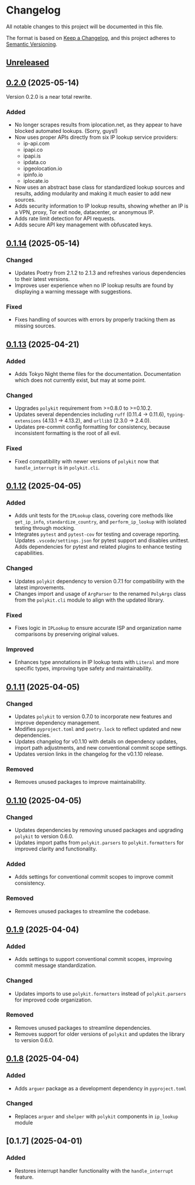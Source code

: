 # Changelog

All notable changes to this project will be documented in this file.

The format is based on [Keep a Changelog], and this project adheres to [Semantic Versioning].

## [Unreleased]

## [0.2.0] (2025-05-14)

Version 0.2.0 is a near total rewrite.

### Added

- No longer scrapes results from iplocation.net, as they appear to have blocked automated lookups. (Sorry, guys!)
- Now uses proper APIs directly from six IP lookup service providers:
  - ip-api.com
  - ipapi.co
  - ipapi.is
  - ipdata.co
  - ipgeolocation.io
  - ipinfo.io
  - iplocate.io
- Now uses an abstract base class for standardized lookup sources and results, adding modularity and making it much easier to add new sources.
- Adds security information to IP lookup results, showing whether an IP is a VPN, proxy, Tor exit node, datacenter, or anonymous IP.
- Adds rate limit detection for API requests.
- Adds secure API key management with obfuscated keys.

## [0.1.14] (2025-05-14)

### Changed

- Updates Poetry from 2.1.2 to 2.1.3 and refreshes various dependencies to their latest versions.
- Improves user experience when no IP lookup results are found by displaying a warning message with suggestions.

### Fixed

- Fixes handling of sources with errors by properly tracking them as missing sources.

## [0.1.13] (2025-04-21)

### Added

- Adds Tokyo Night theme files for the documentation. Documentation which does not currently exist, but may at some point.

### Changed

- Upgrades `polykit` requirement from >=0.8.0 to >=0.10.2.
- Updates several dependencies including `ruff` (0.11.4 → 0.11.6), `typing-extensions` (4.13.1 → 4.13.2), and `urllib3` (2.3.0 → 2.4.0).
- Updates pre-commit config formatting for consistency, because inconsistent formatting is the root of all evil.

### Fixed

- Fixed compatibility with newer versions of `polykit` now that `handle_interrupt` is in `polykit.cli`.

## [0.1.12] (2025-04-05)

### Added

- Adds unit tests for the `IPLookup` class, covering core methods like `get_ip_info`, `standardize_country`, and `perform_ip_lookup` with isolated testing through mocking.
- Integrates `pytest` and `pytest-cov` for testing and coverage reporting. Updates `.vscode/settings.json` for pytest support and disables unittest. Adds dependencies for pytest and related plugins to enhance testing capabilities.

### Changed

- Updates `polykit` dependency to version 0.7.1 for compatibility with the latest improvements.
- Changes import and usage of `ArgParser` to the renamed `PolyArgs` class from the `polykit.cli` module to align with the updated library.

### Fixed

- Fixes logic in `IPLookup` to ensure accurate ISP and organization name comparisons by preserving original values.

### Improved

- Enhances type annotations in IP lookup tests with `Literal` and more specific types, improving type safety and maintainability.

## [0.1.11] (2025-04-05)

### Changed

- Updates `polykit` to version 0.7.0 to incorporate new features and improve dependency management.
- Modifies `pyproject.toml` and `poetry.lock` to reflect updated and new dependencies.
- Updates changelog for v0.1.10 with details on dependency updates, import path adjustments, and new conventional commit scope settings.
- Updates version links in the changelog for the v0.1.10 release.

### Removed

- Removes unused packages to improve maintainability.

## [0.1.10] (2025-04-05)

### Changed

- Updates dependencies by removing unused packages and upgrading `polykit` to version 0.6.0.
- Updates import paths from `polykit.parsers` to `polykit.formatters` for improved clarity and functionality.

### Added

- Adds settings for conventional commit scopes to improve commit consistency.

### Removed

- Removes unused packages to streamline the codebase.

## [0.1.9] (2025-04-04)

### Added

- Adds settings to support conventional commit scopes, improving commit message standardization.

### Changed

- Updates imports to use `polykit.formatters` instead of `polykit.parsers` for improved code organization.

### Removed

- Removes unused packages to streamline dependencies.
- Removes support for older versions of `polykit` and updates the library to version 0.6.0.

## [0.1.8] (2025-04-04)

### Added

- Adds `arguer` package as a development dependency in `pyproject.toml`

### Changed

- Replaces `arguer` and `shelper` with `polykit` components in `ip_lookup` module

## [0.1.7] (2025-04-01)

### Added

- Restores interrupt handler functionality with the `handle_interrupt` feature.

<!-- Links -->
[Keep a Changelog]: https://keepachangelog.com/en/1.1.0/
[Semantic Versioning]: https://semver.org/spec/v2.0.0.html

<!-- Versions -->
[unreleased]: https://github.com/dannystewart/iplooker/compare/v0.2.0...HEAD
[0.2.0]: https://github.com/dannystewart/iplooker/compare/v0.1.14...v0.2.0
[0.1.14]: https://github.com/dannystewart/iplooker/compare/v0.1.13...v0.1.14
[0.1.13]: https://github.com/dannystewart/iplooker/compare/v0.1.12...v0.1.13
[0.1.12]: https://github.com/dannystewart/iplooker/compare/v0.1.11...v0.1.12
[0.1.11]: https://github.com/dannystewart/iplooker/compare/v0.1.10...v0.1.11
[0.1.10]: https://github.com/dannystewart/iplooker/compare/v0.1.9...v0.1.10
[0.1.9]: https://github.com/dannystewart/iplooker/releases/tag/v0.1.9
[0.1.8]: https://github.com/dannystewart/iplooker/releases/tag/v0.1.8
